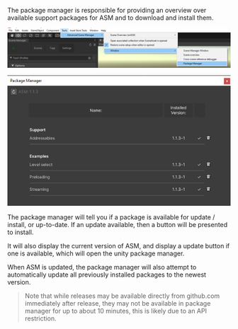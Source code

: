 The package manager is responsible for providing an overview over available support packages for ASM and to download and install them.

![](image/package-manager-menu.png)

![](image/package-manager.png)

The package manager will tell you if a package is available for update / install, or up-to-date. If an update available, then a button will be presented to install.

It will also display the current version of ASM, and display a update button if one is available, which will open the unity package manager.

When ASM is updated, the package manager will also attempt to automatically update all previously installed packages to the newest version.

> Note that while releases may be available directly from github.com immediately after release, they may not be available in package manager for up to about 10 minutes, this is likely due to an API restriction.
